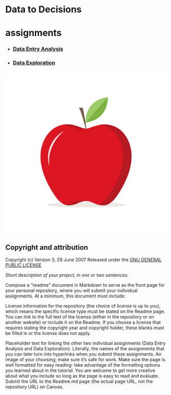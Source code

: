 # **Data to Decisions**


# assignments
* ### [Data Entry Analysis ](https://github.com/dscience25/data-to-decision/tree/main/Data%20Entry%20Analysis)
* ### [Data Exploration](https://github.com/dscience25/data-to-decision/blob/c1db92fdcf2503132800711631f3e2ce1b2f17ee/Data%20Exploration/readme.md)

![apple](https://github.com/dscience25/data-to-decision/blob/0940324ca8e5207f89ca8cc3bd796c642fd3f1f0/apple.jpg)
## Copyright and attribution
                      
Copyright (c)  Version 3, 29 June 2007  Released under the [GNU GENERAL PUBLIC LICENSE](https://github.com/dscience25/data-to-decision/commit/8b5a72b214341d5f0443e50449e9bd212ae9a489)



*Short description of your project, in one or two sentences.* 

Compose a “readme” document in Markdown to serve as the front page for your personal repository, where you will submit your individual assignments. At a minimum, this document must include:

License information for the repository (the choice of license is up to you), which means the specific license type must be stated on the Readme page. You can link to the full text of the license (either in the repository or on another website) or include it on the Readme. If you choose a license that requires stating the copyright year and copyright holder, these blanks must be filled in or the license does not apply.

Placeholder text for linking the other two individual assignments (Data Entry Analysis and Data Exploration). Literally, the names of the assignments that you can later turn into hyperlinks when you submit these assignments.
An image of your choosing; make sure it’s safe for work.
Make sure the page is well formatted for easy reading: take advantage of the formatting options you learned about in the tutorial. You are welcome to get more creative about what you include so long as the page is easy to read and evaluate. Submit the URL to the Readme.md page (the actual page URL, not the repository URL) on Canvas.
